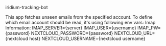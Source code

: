 
iridium-tracking-bot

This app fetches unseen emails from the specified account. 
To define which email account should be read, it's using following env vars:
Imap Information:
IMAP_SERVER={server}
IMAP_USER={username}
IMAP_PW={password}
NEXTCLOUD_PASSWORD={password}
NEXTCLOUD_URL={nextcloud host}
NEXTCLOUD_USERNAME={nextcloud username}